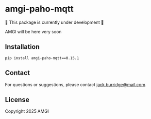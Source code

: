 # amgi-paho-mqtt

:construction: This package is currently under development :construction:

AMGI will be here very soon

## Installation

```
pip install amgi-paho-mqtt==0.15.1
```

## Contact

For questions or suggestions, please contact [jack.burridge@mail.com](mailto:jack.burridge@mail.com).

## License

Copyright 2025 AMGI
